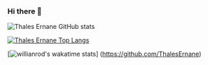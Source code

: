 ### Hi there 👋

<!--
**ThalesErnane/ThalesErnane** is a ✨ _special_ ✨ repository because its `README.md` (this file) appears on your GitHub profile.
Here are some ideas to get you started:

- 🔭 I’m currently working on ...
- 🌱 I’m currently learning ...
- 👯 I’m looking to collaborate on ...
- 🤔 I’m looking for help with ...
- 💬 Ask me about ...
- 📫 How to reach me: ...
- 😄 Pronouns: ...
- ⚡ Fun fact: ...
-->

![Thales Ernane GitHub stats](https://github-readme-stats.vercel.app/api?username=ThalesErnane&theme=gotham&show_icons=true)


[![Thales Ernane Top Langs](https://github-readme-stats.vercel.app/api/top-langs/?username=ThalesErnane&layout=compact&theme=gotham&show_icons=true)](https://github.com/ThalesErnane)


[![willianrod's wakatime stats](https://github-readme-stats.vercel.app/api/wakatime?username=ThalesErnane)]
(https://github.com/ThalesErnane)


